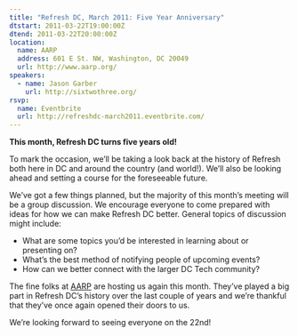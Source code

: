 ```yaml
---
title: "Refresh DC, March 2011: Five Year Anniversary"
dtstart: 2011-03-22T19:00:00Z
dtend: 2011-03-22T20:00:00Z
location:
  name: AARP
  address: 601 E St. NW, Washington, DC 20049
  url: http://www.aarp.org/
speakers:
  - name: Jason Garber
    url: http://sixtwothree.org/
rsvp:
  name: Eventbrite
  url: http://refreshdc-march2011.eventbrite.com/
---
```


**This month, Refresh DC turns five years old!**

To mark the occasion, we’ll be taking a look back at the history of Refresh both here in DC and around the country (and world!). We’ll also be looking ahead and setting a course for the foreseeable future.

We’ve got a few things planned, but the majority of this month’s meeting will be a group discussion. We encourage everyone to come prepared with ideas for how we can make Refresh DC better. General topics of discussion might include:

- What are some topics you’d be interested in learning about or presenting on?
- What’s the best method of notifying people of upcoming events?
- How can we better connect with the larger DC Tech community?

The fine folks at [AARP](http://www.aarp.org/) are hosting us again this month. They’ve played a big part in Refresh DC’s history over the last couple of years and we’re thankful that they’ve once again opened their doors to us.

We’re looking forward to seeing everyone on the 22nd!
